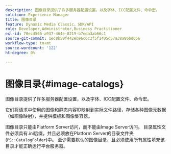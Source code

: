 ```yaml
---
description: 图像目录提供了许多服务器配置设置，以及字体、ICC配置文件、命令宏。
solution: Experience Manager
title: 图像目录
feature: Dynamic Media Classic，SDK/API
role: Developer,Administrator,Business Practitioner
exl-id: 70ec4566-a937-464e-8219-b7eda3ab66c1
source-git-commit: 1ec8b59f442eb96c6c3f5f1405d57a38a86bd056
workflow-type: tm+mt
source-wordcount: '122'
ht-degree: 0%

---
```


# 图像目录{#image-catalogs}

图像目录提供了许多服务器配置设置，以及字体、ICC配置文件、命令宏。

它们将请求中使用的图像和静态内容ID映射到实际文件路径，存储各种图像元数据（如图像映射），并提供模板和图像集容器。

图像目录只能由Platform Server访问，而不能由Image Server访问。 目录属性文件必须具有.ini后缀，并且必须放在Platform Server的目录文件夹(`PS::CatalogFolder`)中。 至少需要默认的图像目录，且必须使用所有属性填充该目录才能正确运行平台服务器。
